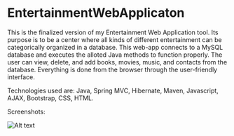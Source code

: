 # EntertainmentWebApplicaton

This is the finalized version of my Entertainment Web Application tool.  Its purpose is to be a center where all kinds of different entertainment can be categorically organized in a database. This web-app connects to a MySQL database and executes the alloted Java methods to function properly. The user can view, delete, and add books, movies, music, and contacts from the database. Everything is done from the browser through the user-friendly interface.  

Technologies used are: Java, Spring MVC, Hibernate, Maven, Javascript, AJAX, Bootstrap, CSS, HTML.

Screenshots:

![Alt text](http://i.imgur.com/apnvUeY.png "Home Page")

